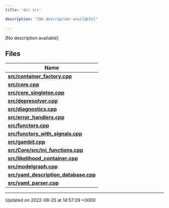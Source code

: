 ```yaml
---
title: 'dir src'

description: "[No description available]"

---
```







[No description available]

## Files

| Name           |
| -------------- |
| **[src/container_factory.cpp](/documentation/code/files/container__factory_8cpp/#file-container-factorycpp)**  |
| **[src/core.cpp](/documentation/code/files/core_8cpp/#file-corecpp)**  |
| **[src/core_singleton.cpp](/documentation/code/files/core__singleton_8cpp/#file-core-singletoncpp)**  |
| **[src/depresolver.cpp](/documentation/code/files/depresolver_8cpp/#file-depresolvercpp)**  |
| **[src/diagnostics.cpp](/documentation/code/files/diagnostics_8cpp/#file-diagnosticscpp)**  |
| **[src/error_handlers.cpp](/documentation/code/files/error__handlers_8cpp/#file-error-handlerscpp)**  |
| **[src/functors.cpp](/documentation/code/files/functors_8cpp/#file-functorscpp)**  |
| **[src/functors_with_signals.cpp](/documentation/code/files/functors__with__signals_8cpp/#file-functors-with-signalscpp)**  |
| **[src/gambit.cpp](/documentation/code/files/gambit_8cpp/#file-gambitcpp)**  |
| **[src/Core/src/ini_functions.cpp](/documentation/code/files/core_2src_2ini__functions_8cpp/#file-coresrcini-functionscpp)**  |
| **[src/likelihood_container.cpp](/documentation/code/files/likelihood__container_8cpp/#file-likelihood-containercpp)**  |
| **[src/modelgraph.cpp](/documentation/code/files/modelgraph_8cpp/#file-modelgraphcpp)**  |
| **[src/yaml_description_database.cpp](/documentation/code/files/yaml__description__database_8cpp/#file-yaml-description-databasecpp)**  |
| **[src/yaml_parser.cpp](/documentation/code/files/yaml__parser_8cpp/#file-yaml-parsercpp)**  |






-------------------------------

Updated on 2022-08-25 at 14:57:29 +0000
